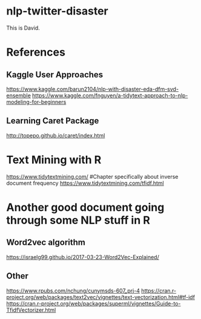 # nlp-twitter-disaster

This is David.


# References

## Kaggle User Approaches
https://www.kaggle.com/barun2104/nlp-with-disaster-eda-dfm-svd-ensemble
https://www.kaggle.com/fnguyen/a-tidytext-approach-to-nlp-modeling-for-beginners

## Learning Caret Package
http://topepo.github.io/caret/index.html

# Text Mining with R
https://www.tidytextmining.com/
#Chapter specifically about inverse document frequency
https://www.tidytextmining.com/tfidf.html



# Another good document going through some NLP stuff in R
## Word2vec algorithm
https://israelg99.github.io/2017-03-23-Word2Vec-Explained/

## Other
https://www.rpubs.com/nchung/cunymsds-607_prj-4
https://cran.r-project.org/web/packages/text2vec/vignettes/text-vectorization.html#tf-idf
https://cran.r-project.org/web/packages/superml/vignettes/Guide-to-TfidfVectorizer.html
